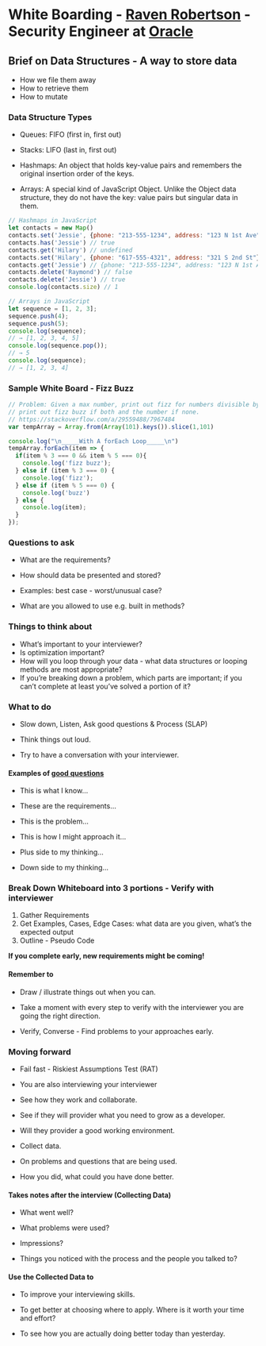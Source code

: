 # White Boarding - [Raven Robertson](https://www.linkedin.com/mwlite/in/raven-robertson "Raven Robertson LinkedIn") - Security Engineer at [Oracle](https://www.linkedin.com/company/oracle/ "Oracle")

## Brief on Data Structures  - A way to store data

- How we file them away
- How to retrieve them
- How to mutate

### Data Structure Types

- Queues: FIFO (first in, first out)

- Stacks: LIFO (last in, first out)

- Hashmaps: An object that holds key-value pairs and remembers the original insertion order of the keys.

- Arrays: A special kind of JavaScript Object. Unlike the Object data structure, they do not have the key: value pairs but singular data in them.

```JavaScript
// Hashmaps in JavaScript
let contacts = new Map()
contacts.set('Jessie', {phone: "213-555-1234", address: "123 N 1st Ave"})
contacts.has('Jessie') // true
contacts.get('Hilary') // undefined
contacts.set('Hilary', {phone: "617-555-4321", address: "321 S 2nd St"})
contacts.get('Jessie') // {phone: "213-555-1234", address: "123 N 1st Ave"}
contacts.delete('Raymond') // false
contacts.delete('Jessie') // true
console.log(contacts.size) // 1
```

```JavaScript
// Arrays in JavaScript
let sequence = [1, 2, 3];
sequence.push(4);
sequence.push(5);
console.log(sequence);
// → [1, 2, 3, 4, 5]
console.log(sequence.pop());
// → 5
console.log(sequence);
// → [1, 2, 3, 4]
```

### Sample White Board - Fizz Buzz

```JavaScript
// Problem: Given a max number, print out fizz for numbers divisible by 3 and buzz for numbers divisible by 5, 
// print out fizz buzz if both and the number if none.
// https://stackoverflow.com/a/29559488/7967484
var tempArray = Array.from(Array(101).keys()).slice(1,101)

console.log("\n_____With A forEach Loop_____\n")
tempArray.forEach(item => {
  if(item % 3 === 0 && item % 5 === 0){
    console.log('fizz buzz');
  } else if (item % 3 === 0) {
    console.log('fizz');
  } else if (item % 5 === 0) {
    console.log('buzz')
  } else {
    console.log(item);
  }
});
```

### Questions to ask

- What are the requirements?

- How should data be presented and stored?

- Examples: best case - worst/unusual case?

- What are you allowed to use e.g. built in methods?

### Things to think about

- What’s important to your interviewer?
- Is optimization important?
- How will you loop through your data - what data structures or looping methods are most appropriate?
- If you’re breaking down a problem, which parts are important; if you can’t complete at least you’ve solved a portion of it?

### What to do

- Slow down, Listen, Ask good questions & Process (SLAP)

- Think things out loud.

- Try to have a conversation with your interviewer.

#### Examples of [good questions](https://github.com/nourimeals/documents/blob/master/Getting-Started/how_to_ask_questions.md "How to Ask Good Questions")

- This is what I know…

- These are the requirements…

- This is the problem…

- This is how I might approach it…

- Plus side to my thinking…

- Down side to my thinking...

### Break Down Whiteboard into 3 portions - Verify with interviewer

1. Gather Requirements
2. Get Examples, Cases, Edge Cases: what data are you given, what’s the expected output
3. Outline - Pseudo Code

<b>If you complete early, new requirements might be coming!</b>

#### Remember to

- Draw / illustrate things out when you can.

- Take a moment with every step to verify with the interviewer you are going the right direction.

- Verify, Converse - Find problems to your approaches early.

### Moving forward

- Fail fast - Riskiest Assumptions Test (RAT)

- You are also interviewing your interviewer

- See how they work and collaborate.

- See if they will provider what you need to grow as a developer.

- Will they provider a good working environment.

- Collect data.

- On problems and questions that are being used.

- How you did, what could you have done better.

#### Takes notes after the interview (Collecting Data)

- What went well?

- What problems were used?

- Impressions?

- Things you noticed with the process and the people you talked to?

#### Use the Collected Data to

- To improve your interviewing skills.

- To get better at choosing where to apply. Where is it worth your time and effort?

- To see how you are actually doing better today than yesterday.
